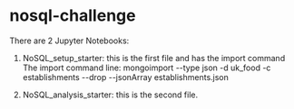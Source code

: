 # nosql-challenge

There are 2 Jupyter Notebooks:

1. NoSQL_setup_starter: this is the first file and has the import command
The import command line: mongoimport --type json -d uk_food -c establishments --drop --jsonArray establishments.json


2. NoSQL_analysis_starter: this is the second file.
